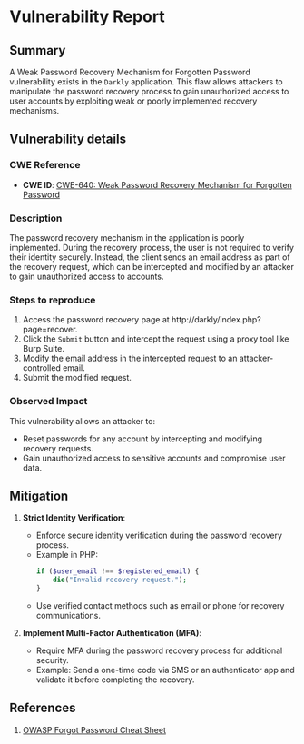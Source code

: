 # Vulnerability Report

## Summary

A Weak Password Recovery Mechanism for Forgotten Password vulnerability exists in the `Darkly` application. This flaw allows attackers to manipulate the password recovery process to gain unauthorized access to user accounts by exploiting weak or poorly implemented recovery mechanisms.

## Vulnerability details

### CWE Reference

- **CWE ID**: [CWE-640: Weak Password Recovery Mechanism for Forgotten Password](https://cwe.mitre.org/data/definitions/640.html)

### Description

The password recovery mechanism in the application is poorly implemented. During the recovery process, the user is not required to verify their identity securely. Instead, the client sends an email address as part of the recovery request, which can be intercepted and modified by an attacker to gain unauthorized access to accounts.

### Steps to reproduce

1. Access the password recovery page at http://darkly/index.php?page=recover.
2. Click the `Submit` button and intercept the request using a proxy tool like Burp Suite.
3. Modify the email address in the intercepted request to an attacker-controlled email.
4. Submit the modified request.

### Observed Impact

This vulnerability allows an attacker to:
- Reset passwords for any account by intercepting and modifying recovery requests.
- Gain unauthorized access to sensitive accounts and compromise user data.

## Mitigation

1. **Strict Identity Verification**:
   - Enforce secure identity verification during the password recovery process.
   - Example in PHP:
     ```php
     if ($user_email !== $registered_email) {
         die("Invalid recovery request.");
     }
     ```
   - Use verified contact methods such as email or phone for recovery communications.

2. **Implement Multi-Factor Authentication (MFA)**:
   - Require MFA during the password recovery process for additional security.
   - Example: Send a one-time code via SMS or an authenticator app and validate it before completing the recovery.

## References

1. [OWASP Forgot Password Cheat Sheet](https://cheatsheetseries.owasp.org/cheatsheets/Forgot_Password_Cheat_Sheet.html)
